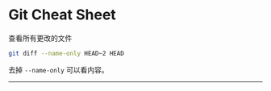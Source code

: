 # Git Cheat Sheet

查看所有更改的文件

```bash
git diff --name-only HEAD~2 HEAD
```

去掉 `--name-only` 可以看内容。

---

